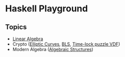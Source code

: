 # Haskell Playground

## Topics
- [Linear Algebra](linear-algebra)
- Crypto ([Elliptic Curves](elliptic-curves), [BLS](BLS), [Time-lock puzzle VDF](wesolowski-vdf))
- Modern Algebra ([Algebraic Structures](algebraic-structures))
